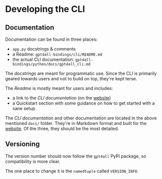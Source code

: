 # Developing the CLI
## Documentation
Documentation can be found in three places:
- `app.py` docstrings & comments
- a Readme: `gpt4all-bindings/cli/README.md`
- the actual CLI documentation: `gpt4all-bindings/python/docs/gpt4all_cli.md`

The _docstrings_ are meant for programmatic use. Since the CLI is primarily geared towards users and
not to build on top, they're kept terse.

The _Readme_ is mostly meant for users and includes:
- a link to the _CLI documentation_ (on the [website])
- a Quickstart section with some guidance on how to get started with a sane setup

The _CLI documentation_ and other documentation are located in the above mentioned `docs/` folder.
They're in Markdown format and built for the [website]. Of the three, they should be the most
detailed.

[website]: https://docs.gpt4all.io/gpt4all_cli.html


## Versioning
The version number should now follow the `gpt4all` PyPI package, so compatibility is more clear.

The one place to change it is the `namedtuple` called `VERSION_INFO`.
